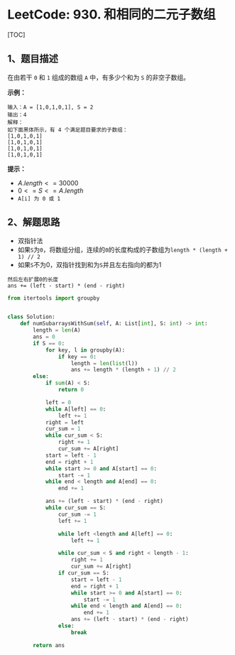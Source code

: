# LeetCode: 930. 和相同的二元子数组

[TOC]

## 1、题目描述

在由若干 `0` 和 `1`  组成的数组 `A` 中，有多少个和为 `S` 的非空子数组。

 

**示例：**

```
输入：A = [1,0,1,0,1], S = 2
输出：4
解释：
如下面黑体所示，有 4 个满足题目要求的子数组：
[1,0,1,0,1]
[1,0,1,0,1]
[1,0,1,0,1]
[1,0,1,0,1]
```

**提示：**

-   $A.length <= 30000$
-   $0 <= S <= A.length$
-   `A[i] 为 0 或 1`



## 2、解题思路

-   双指针法
-   如果`S`为`0`，将数组分组，连续的`0`的长度构成的子数组为`length * (length + 1) // 2`
-   如果`S`不为0，双指针找到和为`S`并且左右指向的都为1

```
然后左右扩展0的长度
ans += (left - start) * (end - right)
```



```python
from itertools import groupby


class Solution:
    def numSubarraysWithSum(self, A: List[int], S: int) -> int:
        length = len(A)
        ans = 0
        if S == 0:
            for key, l in groupby(A):
                if key == 0:
                    length = len(list(l))
                    ans += length * (length + 1) // 2
        else:
            if sum(A) < S:
                return 0

            left = 0
            while A[left] == 0:
                left += 1
            right = left
            cur_sum = 1
            while cur_sum < S:
                right += 1
                cur_sum += A[right]
            start = left - 1
            end = right + 1
            while start >= 0 and A[start] == 0:
                start -= 1
            while end < length and A[end] == 0:
                end += 1

            ans += (left - start) * (end - right)
            while cur_sum == S:
                cur_sum -= 1
                left += 1

                while left <length and A[left] == 0:
                    left += 1

                while cur_sum < S and right < length - 1:
                    right += 1
                    cur_sum += A[right]
                if cur_sum == S:
                    start = left - 1
                    end = right + 1
                    while start >= 0 and A[start] == 0:
                        start -= 1
                    while end < length and A[end] == 0:
                        end += 1
                    ans += (left - start) * (end - right)
                else:
                    break

        return ans
```

